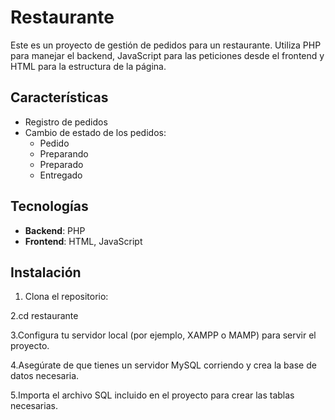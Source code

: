 # Restaurante

Este es un proyecto de gestión de pedidos para un restaurante. Utiliza PHP para manejar el backend, JavaScript para las peticiones desde el frontend y HTML para la estructura de la página.

## Características

- Registro de pedidos
- Cambio de estado de los pedidos:
  - Pedido
  - Preparando
  - Preparado
  - Entregado

## Tecnologías

- **Backend**: PHP
- **Frontend**: HTML, JavaScript

## Instalación

1. Clona el repositorio:

2.cd restaurante

3.Configura tu servidor local (por ejemplo, XAMPP o MAMP) para servir el proyecto.

4.Asegúrate de que tienes un servidor MySQL corriendo y crea la base de datos necesaria.

5.Importa el archivo SQL incluido en el proyecto para crear las tablas necesarias.
